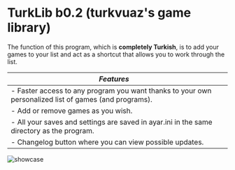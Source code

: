 # TurkLib b0.2 (turkvuaz's game library)
The function of this program, which is **completely Turkish**, is to add your games to your list and act as a shortcut that allows you to work through the list.

|***Features***|  |
|--------------------------|--|
|    - Faster access to any program you want thanks to your own personalized list of games (and programs).       
|- Add or remove games as you wish.                 |
|- All your saves and settings are saved in ayar.ini in the same directory as the program.                 |
|- Changelog button where you can view possible updates.              |

![showcase](https://i.ibb.co/k5rGKFN/showcase.gif)

